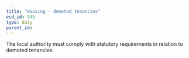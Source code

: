 ```yaml
---
title: "Housing - demoted tenancies"
esd_id: 945
type: duty
parent_id:  
---
```


The local authority must comply with statutory requirements in relation to demoted tenancies.

